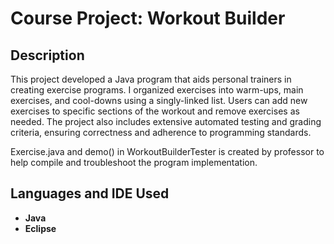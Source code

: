<h1>Course Project: Workout Builder</h1>

<h2>Description</h2>
This project developed a Java program that aids personal trainers in creating exercise programs. I organized exercises into warm-ups, main exercises, and cool-downs using a singly-linked list. Users can add new exercises to specific sections of the workout and remove exercises as needed. The project also includes extensive automated testing and grading criteria, ensuring correctness and adherence to programming standards.

Exercise.java and demo() in WorkoutBuilderTester is created by professor to  help compile and troubleshoot the program implementation.
<br />


<h2>Languages and IDE Used</h2>

- <b>Java</b> 
- <b>Eclipse</b>



<!--
 ```diff
- text in red
+ text in green
! text in orange
# text in gray
@@ text in purple (and bold)@@
```
--!>
